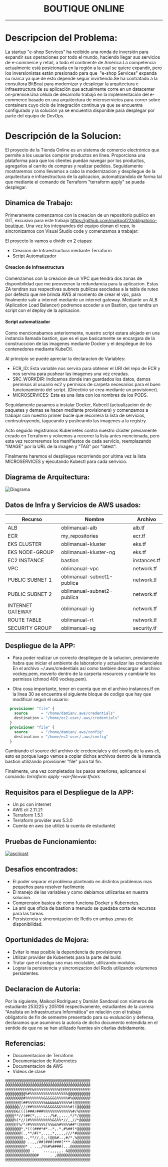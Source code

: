 
<h1 align="center"> BOUTIQUE ONLINE </h1>

---
# Descripcion del Problema:

La startup "e-shop Services" ha recibido una ronda de inversión para expandir sus operaciones por todo el mundo, haciendo llegar sus servicios de e-commerce y retail, a todo el continente de América.La competencia actualmente está posicionada en la región a la cual se quiere expandir, pero los inversionistas están presionado para que  "e-shop Services" expanda su marca ya que de esto depende seguir invirtiendo.Se ha contratado a la consultora BitBeat para modernizar y desplegar la arquitectura e infraestructura de su aplicación que actualmente corre en un datacenter on-premise.Una célula de desarrollo trabajó en la implementación del e-commerce basado en una arquitectura de microservicios para correr sobre containers cuyo ciclo de integración continua ya que se encuentra configurado y la solución ya se encuentra disponible para desplegar por parte del equipo de DevOps.

# Descripción de la Solucion:

El proyecto de la Tienda Online es un sistema de comercio electrónico que permite a los usuarios comprar productos en línea. Proporciona una plataforma para que los clientes puedan navegar por los productos, agregarlos al carrito de compras y realizar pedidos. Seguidamente mostraremos como llevamos a cabo la modernizacion y despliegue de la arquitectura e infraestructura de la aplicacion, automatizandola de forma tal que mediante el comando de Terraform "terraform apply" se pueda desplegar.

## Dinamica de Trabajo:

Primeramente comenzamos con la creacion de un repositorio publico en GIT, excusivo para este trabajo https://github.com/maikool22/obligatorio-boutique. Una vez los integrandes del equipo clonan el repo, lo sincronizamos con Visual Studio code y comenzamos a trabajar:

El proyecto lo vamos a dividir en 2 etapas:
 - Creacion de Infraestructura mediante Terraform
 - Script Automatizador 

#### Creacion de Infraestructura

Comenzamos con la creacion de un VPC que tendra dos zonas de disponibilidad que me preoveeran la redundancia para la aplicacion. Estas ZA tendran sus respectivas subnets publicas asociadas a la tabla de ruteo por defecto que me brinda AWS al momento de crear el vpc, para finalmente salir a internet mediante un internet gateway.
Mediante un ALB (Aplication Load Balancer) podremos acceder a un Bastion, que tendra un script con el deploy de la aplicacion.

#### Script automatizador

Como mencionabamos anteriormente, nuestro script estara alojado en una instancia llamada bastion, que es el que basicamente se encargara de la construcccion de las imagenes mediante Docker y el despliegue de los contenedores mediante KubeCtl.

Al principio se puede apreciar la declaracion de Variables:
- ECR_ID: Esta variable nos servira para obtener el URI del repo de ECR y nos servira para pushear las imagenes una vez creadas.
- SRC_WORKDIR: Indicamos donde iran guardados los datos, damos permisos al usuario ec2 y permisos de carpeta necesarios para el buen funcionamiento del script. (Directirio se crea mediante un provisioner).
- MICROSERVICES: Esta es una lista con los nombres de los PODS.

Seguidamente pasamos a instalar Docker, Kubectl (actualizacion de de paquetes y demas se hacen mediante provisioners) y comenzamos a trabajar con nuestro primer bucle que recorrera la lista de servicios, contrsutruyendo, tagueando y pusheando las imagenes a la registry.

Acto seguido registramos Kubernetes contra nuestro clúster previamente creado en Terraform y volvemos a recorrer la lista antes mencionada, pero esta vez recorreremos los manifiestos de cada servicio, reemplazando "IMAGE" por la URL de la imagen y "TAG" por "latest".

Finalmente haremos el despliegue recorriendo por ultima vez la lista MICROSERVICES y ejecutando Kubectl para cada serivicio.

## Diagrama de Arquitectura:

![Diagrama](https://github.com/maikool22/obligatorio-boutique/blob/main/docs/img/InfraCloud.drawio.png)

## Datos de Infra y Servicios de AWS usados:

|      Recurso   |Nombre                         |Archivo                      |
|----------------|-------------------------------|-----------------------------|
|ALB             |oblimanual-alb                 |alb.tf                       |
|ECR             |my_repositories                |ecr.tf                       |
|EKS CLUSTER     |oblimanual-kluster             |eks.tf                       |
|EKS NODE-GROUP  |oblimanual-kluster-ng          |eks.tf                       |
|EC2 INSTANCE    |bastion                        |instances.tf                 |
|VPC             |oblimanual-vpc                 |network.tf                   |
|PUBLIC SUBNET 1 |oblimanual-subnet1-publica     |network.tf                   |
|PUBLIC SUBNET 2 |oblimanual-subnet2-publica     |network.tf                   |
|INTERNET GATEWAY|oblimanual-ig                  |network.tf                   |
|ROUTE TABLE     |oblimanual-rt                  |network.tf                   |
|SECURITY GROUP  |oblimanual-sg                  |security.tf                  |


## Despliegue de la APP:

- Para poder realizar un correcto despliegue de la solucion, previamente habra que iniciar el ambiente de laboratorio y actualizar las credenciales
En el archivo ~/.aws/credentials asi como tambien descargar el archivo vockey.pem, moverlo dentro de la carperta resources y cambiarle los permisos (chmod 400 vockey.pem).

- Otra cosa importante, tener en cuenta que en el archivo instances.tf en la linea 30 se encuentra el siguiente bloque de codigo que hay que modificar segun el usuario:

```terraform
  provisioner "file" {
    source      = "/home/damian/.aws/credentials"
    destination = "/home/ec2-user/.aws/credentials"
  }
  provisioner "file" {
    source      = "/home/damian/.aws/config"
    destination = "/home/ec2-user/.aws/config"
  }
```

Cambiando el source del archivo de credenciales y del config de la aws cli, esto es porque luego vamos a copiar dichos archivos dentro de la instancia bastion utilizando provisioner "file" para tal fin. 

Finalmente, una vez completados los pasos anteriores, aplicamos el comando:
*terraform apply -var-file=var.tfvars*

## Requisitos para el Despliegue de la APP:
- Un pc con internet
- AWS cli 2.11.21
- Terraform 1.5.1
- Terraform provider aws 5.3.0
- Cuenta en aws (se utilizó la cuenta de estudiante)

## Pruebas de Funcionamiento:
[![asciicast](https://asciinema.org/a/XGVEeSSxRbjhWzcpJKe8Uuguf.svg)](https://asciinema.org/a/XGVEeSSxRbjhWzcpJKe8Uuguf)


## Desafios encontrados:
- El poder separar el problema planteado en distintos problemas mas pequeños para resolver facilmente
- El manejo de las variables y como debiamos utilizarlas en nuestra solucion.
- Comprension basica de como funciona Docker y Kubernetes.
- La ami que oficia de bastion a menudo se quedaba corta de recursos para las tareas.
- Persistencia y sincronizacion de Redis en ambas zonas de disponibilidad.
## Oportunidades de Mejora:
- Evitar lo mas posible la dependencia de provisioners
- Utilizar provider de Kubernets para la parte del build.
- Tratar que el codigo sea mas reciclable, utilizando modulos.
- Lograr la persistencia y sincronizacion del Redis utilizando volumenes persistentes.
## Declaracion de Autoria:
Por la siguiente, Maikool Rodriguez  y Damián Sandoval con números de estudiante 253225  y 205106 respectivamente, estudiantes de la carrera “Analista en Infraestructura Informática” en relación con el trabajo obligatorio de fin de semestre presentado para su evaluación y defensa, declaramos que asumimos la autoría de dicho documento entendida en el sentido de que no se han utilizado fuentes sin citarlas debidamente.

## Referencias:
- Documentacion de Terraform
- Documentacion de Kubernetes
- Documentacion de AWS
- Videos de clase

```
@@@@@@@@@@@@@@@@@@@@@@@@@@@@@@@@@@@@@@
@@@@@@@@@@@@@@@@@@@@@@@@@@@@@@@@@@@@@@
@@@@@@@@@@@@&%%%%%%%%%%%@@@@@@@@@@@@@@
@@@@@@@@@%#%%%%%%%%%%%%%%%%%@@@@@@@@@@
@@@@@@@@#%%%%%%%%&&&&&&%%%%%#%@@@@@@@@
@@@@@@@(##%%%%%%%%&&&&&&%%%%%#(@@@@@@@
@@@@@@////##%%%%%%&&&&&&&%%%%#((@@@@@@
@@@@@&((((###/###%%%%%%%%%%%%%#/%@@@@@
@@@@**//(##(*,,. .../%#,,...,*/*/@@@@@
@@@@%(*//(#%%%%%%%%%%&&%%*//,,//*@@@@@
@@@@@(%/*/#%%%%%%%(%%&&%#%%%%##*(@@@@@
@@@@@@@*,*(((###*#*..*,.*,#%##(*@@@@@@
@@@@@@@(.,**/#(*,.,,,*,,,,,///*#@@@@@@
@@@@@@@@..,**//,(,,(@@&#..,#/*,%@@@@@@
@@@@@@@@@ ..,,/##(###(###(***.&@@@@@@@
@@@@@@@@@* . ..,/%%#%####(...@@@@@@@@@
@@@@@@@@@@@ .    ...,,,,,. &@@@@@@@@@@
@@@@@@@@@@@@@@#     . ,@@@@@@@@@@@@@@@
@@@@@@@@@@@@@@@@@@@@@@@@@@@@@@@@@@@@@@
```
